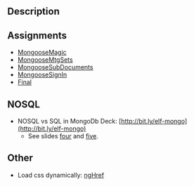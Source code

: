 ## Description

## Assignments

- [MongooseMagic](http://www.ccalvert.net/books/CloudNotes/Assignments/MongooseMagic.html)
- [MongooseMtgSets](http://www.ccalvert.net/books/CloudNotes/Assignments/MongooseMtgSets.html)
- [MongooseSubDocuments](http://www.ccalvert.net/books/CloudNotes/Assignments/MongooseSubdocuments.html)
- [MongooseSignIn](http://www.ccalvert.net/books/CloudNotes/Assignments/MongooseSignIn.html)
- [Final](http://www.ccalvert.net/books/CloudNotes/Assignments/Prog219Final2015.html)

## NOSQL

- NOSQL vs SQL in MongoDb Deck: [http://bit.ly/elf-mongo](http://bit.ly/elf-mongo)
    - See slides [four][4] and [five][5].

## Other

- Load css dynamically: [ngHref][6]

[4]:https://docs.google.com/presentation/d/1AiuSN3MWsgPlaY024PxmJFzY-sOexE3QDf8f3uSPr-k/edit#slide=id.g594aea3a4_0_0
[5]:https://docs.google.com/presentation/d/1AiuSN3MWsgPlaY024PxmJFzY-sOexE3QDf8f3uSPr-k/edit#slide=id.g594aea3a4_0_5

[6]:https://scotch.io/tutorials/use-angularjs-and-nghref-to-grab-css-dynamically